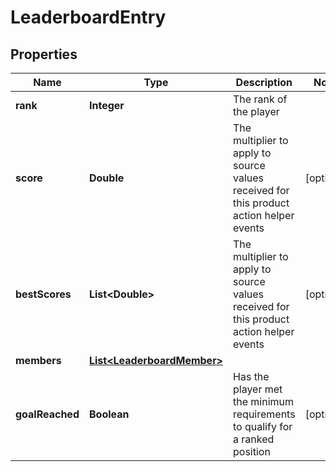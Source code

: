 

# LeaderboardEntry


## Properties

Name | Type | Description | Notes
------------ | ------------- | ------------- | -------------
**rank** | **Integer** | The rank of the player | 
**score** | **Double** | The multiplier to apply to source values received for this product action helper events |  [optional]
**bestScores** | **List&lt;Double&gt;** | The multiplier to apply to source values received for this product action helper events |  [optional]
**members** | [**List&lt;LeaderboardMember&gt;**](LeaderboardMember.md) |  | 
**goalReached** | **Boolean** | Has the player met the minimum requirements to qualify for a ranked position |  [optional]



